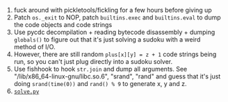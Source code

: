 1. fuck around with pickletools/fickling for a few hours before giving up
2. Patch `os._exit` to NOP, patch `builtins.exec` and `builtins.eval` to dump the code objects and code strings
3. Use pycdc decompilation + reading bytecode disassembly + dumping `globals()` to figure out that it's just solving a sudoku with a weird method of I/O.
4. However, there are still random `plus[x][y] = z + 1` code strings being run, so you can't just plug directly into a sudoku solver.
5. Use fishhook to hook `str.join` and dump all arguments. See "/lib/x86_64-linux-gnu/libc.so.6", "srand", "rand" and guess that it's just doing `srand(time(0))` and `rand() % 9` to generate x, y and z.
6. [`solve.py`](./solve.py)
